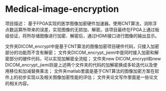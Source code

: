 # Medical-image-encryption
项目描述：
基于FPGA实现的医学图像加密硬件加速器。使用CNT算法，消除浮点数运算所带来的误差，实现图像的无损加、解密。该项目最终在FPGA上通过板级验证，将所存储图像进行加密、解密后，通过HDMI接口进行图像的输出显示。

文件夹DICOM_encrypt中是基于CNT算法的图像加密项目硬件代码，只接入加密部分的功能而不含有解密；
文件夹DICOM_encrypt_jiemi中是同时接入加密和解密部分的硬件代码，可以实现加解密全流程；
文件夹new DICOM_encrypt和new DICOM_encrypt_jiemi则是上述两个文件夹的代码的加解密换成多轮迭代以及使用移位和加减替换乘法；
文件夹matlab里面是基于CNT算法的图像加密方案在软件上的初步实现以及相关图像加密性能的评估；
文件夹论文写作里面是一些论文的相关内容。
